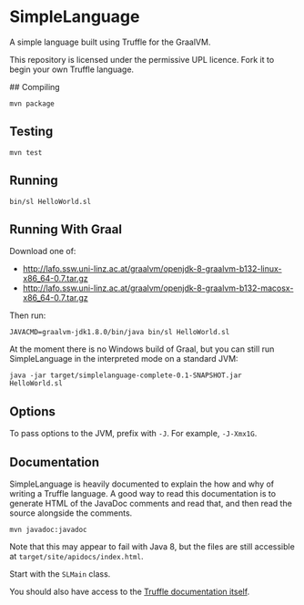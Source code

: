 # SimpleLanguage

A simple language built using Truffle for the GraalVM.

This repository is licensed under the permissive UPL licence. Fork it to begin
your own Truffle language.

## Compiling

    mvn package

## Testing

    mvn test

## Running

    bin/sl HelloWorld.sl

## Running With Graal

Download one of:

* http://lafo.ssw.uni-linz.ac.at/graalvm/openjdk-8-graalvm-b132-linux-x86_64-0.7.tar.gz
* http://lafo.ssw.uni-linz.ac.at/graalvm/openjdk-8-graalvm-b132-macosx-x86_64-0.7.tar.gz

Then run:

    JAVACMD=graalvm-jdk1.8.0/bin/java bin/sl HelloWorld.sl

At the moment there is no Windows build of Graal, but you can still run
SimpleLanguage in the interpreted mode on a standard JVM:

    java -jar target/simplelanguage-complete-0.1-SNAPSHOT.jar HelloWorld.sl

## Options

To pass options to the JVM, prefix with `-J`. For example, `-J-Xmx1G`.

## Documentation

SimpleLanguage is heavily documented to explain the how and why of writing a
Truffle language. A good way to read this documentation is to generate HTML of
the JavaDoc comments and read that, and then read the source alongside the
comments.

    mvn javadoc:javadoc

Note that this may appear to fail with Java 8, but the files are still
accessible at `target/site/apidocs/index.html`.

Start with the `SLMain` class.

You should also have access to the [Truffle documentation
itself](http://lafo.ssw.uni-linz.ac.at/javadoc/graalvm/all/index.html).
